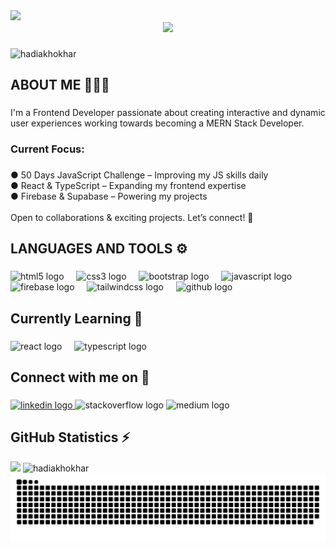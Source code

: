 <!--  PALESTINE BANNER -->
<img src="https://raw.githubusercontent.com/Safouene1/support-palestine-banner/master/StandWithPalestine.svg" >

<!--  PALESTINE BANNER -->
<div align="center">
  <img height="200" src="https://i.postimg.cc/8cCDMQvs/Linked-In-Samples-Banner.png"  />
</div>

###
<!--  PROFILE VIEWS -->
<div align="left">
  <img src="https://komarev.com/ghpvc/?username=hadiakhokhar&label=Profile%20Views&color=7BC74D&style=for-the-badge&abbreviated=true&" alt="hadiakhokhar" />
</div>

###
<!-- ABOUT ME SECTION -->
<h2 align="left">ABOUT ME  👩🏻‍💻</h2>

###

<p align="left">I'm a Frontend Developer passionate about creating interactive and dynamic user experiences working towards becoming a MERN Stack Developer.</p>

###
<!-- CURRENT FOCUS SECTION -->
<h3 align="left">Current Focus:</h3>

###

<p align="left">● 50 Days JavaScript Challenge – Improving my JS skills daily<br>● React & TypeScript – Expanding my frontend expertise<br>● Firebase & Supabase – Powering my projects<br><br>Open to collaborations & exciting projects. Let’s connect! 🤝</p>

###
<!-- LANGUAGES AND TOOLS SECTION -->
<h2 align="left">LANGUAGES AND TOOLS ⚙️</h2>

###

<div align="left">
  <img src="https://cdn.jsdelivr.net/gh/devicons/devicon/icons/html5/html5-original.svg" height="40" alt="html5 logo"  />
  <img width="12" />
  <img src="https://cdn.jsdelivr.net/gh/devicons/devicon/icons/css3/css3-original.svg" height="40" alt="css3 logo"  />
  <img width="12" />
  <img src="https://cdn.jsdelivr.net/gh/devicons/devicon/icons/bootstrap/bootstrap-original.svg" height="40" alt="bootstrap logo"  />
  <img width="12" />
  <img src="https://cdn.jsdelivr.net/gh/devicons/devicon/icons/javascript/javascript-original.svg" height="40" alt="javascript logo"  />
  <img width="12" />
  <img src="https://cdn.jsdelivr.net/gh/devicons/devicon/icons/firebase/firebase-plain.svg" height="40" alt="firebase logo"  />
  <img width="12" />
  <img src="https://cdn.simpleicons.org/tailwindcss/06B6D4" height="40" alt="tailwindcss logo"  />
  <img width="12" />
  <img src="https://cdn.jsdelivr.net/gh/devicons/devicon/icons/github/github-original.svg" height="40" alt="github logo"  />
</div>

###
<!-- LEARNING SECTION -->
<h2 align="left">Currently Learning 🎯</h2>

###

<div align="left">
  <img src="https://cdn.jsdelivr.net/gh/devicons/devicon/icons/react/react-original.svg" height="40" alt="react logo"  />
  <img width="12" />
  <img src="https://cdn.jsdelivr.net/gh/devicons/devicon/icons/typescript/typescript-original.svg" height="40" alt="typescript logo"  />
</div>

###
<!-- SOCIAL MEDIA SECTION -->
<h2 align="left">Connect with me on 🔗</h2>

###

<div align="left">
  <a href="https://www.linkedin.com/in/HadiaKhokhar" target="_blank">
    <img src="https://raw.githubusercontent.com/maurodesouza/profile-readme-generator/master/src/assets/icons/social/linkedin/default.svg" width="52" height="40" alt="linkedin logo"  />
  </a>
  
  <img src="https://raw.githubusercontent.com/maurodesouza/profile-readme-generator/master/src/assets/icons/social/stackoverflow/default.svg" width="52" height="40" alt="stackoverflow logo"  />
  
  <img src="https://raw.githubusercontent.com/maurodesouza/profile-readme-generator/master/src/assets/icons/social/medium/default.svg" width="52" height="40" alt="medium logo"  />
  
</div>

###
<!-- GITHUB STATS SECTION -->
<h2 align="left">GitHub Statistics ⚡</h2>
<img src="https://github-readme-stats.vercel.app/api/top-langs?username=hadiakhokhar&layout=compact&show_icons=true&locale=en&card_width=480&bg_color=222831&text_color=EEEEEE&title_color=EEEEEE">
  <img src="https://github-readme-stats.vercel.app/api?username=hadiakhokhar&show_icons=true&locale=en&bg_color=222831&icon_color=7BC74D&ring_color=7BC74D&text_color=939393&title_color=EEEEEE" alt="hadiakhokhar" />

<img src="https://raw.githubusercontent.com/hadiakhokhar/hadiakhokhar/output/snake.svg" alt="Snake animation" />

 
